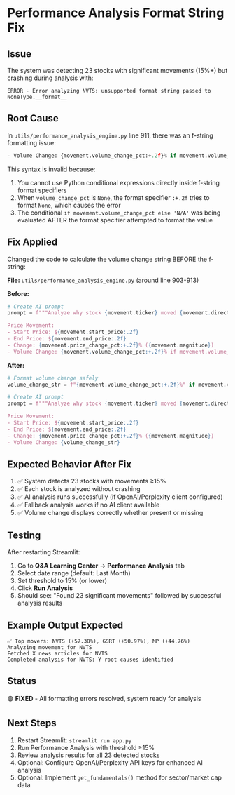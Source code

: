 # Performance Analysis Format String Fix

## Issue
The system was detecting 23 stocks with significant movements (15%+) but crashing during analysis with:
```
ERROR - Error analyzing NVTS: unsupported format string passed to NoneType.__format__
```

## Root Cause
In `utils/performance_analysis_engine.py` line 911, there was an f-string formatting issue:
```python
- Volume Change: {movement.volume_change_pct:+.2f}% if movement.volume_change_pct else 'N/A'
```

This syntax is invalid because:
1. You cannot use Python conditional expressions directly inside f-string format specifiers
2. When `volume_change_pct` is `None`, the format specifier `:+.2f` tries to format `None`, which causes the error
3. The conditional `if movement.volume_change_pct else 'N/A'` was being evaluated AFTER the format specifier attempted to format the value

## Fix Applied
Changed the code to calculate the volume change string BEFORE the f-string:

**File:** `utils/performance_analysis_engine.py` (around line 903-913)

**Before:**
```python
# Create AI prompt
prompt = f"""Analyze why stock {movement.ticker} moved {movement.direction} by {abs(movement.price_change_pct):.2f}% from {movement.start_date} to {movement.end_date}.

Price Movement:
- Start Price: ${movement.start_price:.2f}
- End Price: ${movement.end_price:.2f}
- Change: {movement.price_change_pct:+.2f}% ({movement.magnitude})
- Volume Change: {movement.volume_change_pct:+.2f}% if movement.volume_change_pct else 'N/A'
```

**After:**
```python
# Format volume change safely
volume_change_str = f"{movement.volume_change_pct:+.2f}%" if movement.volume_change_pct is not None else 'N/A'

# Create AI prompt
prompt = f"""Analyze why stock {movement.ticker} moved {movement.direction} by {abs(movement.price_change_pct):.2f}% from {movement.start_date} to {movement.end_date}.

Price Movement:
- Start Price: ${movement.start_price:.2f}
- End Price: ${movement.end_price:.2f}
- Change: {movement.price_change_pct:+.2f}% ({movement.magnitude})
- Volume Change: {volume_change_str}
```

## Expected Behavior After Fix
1. ✅ System detects 23 stocks with movements ≥15%
2. ✅ Each stock is analyzed without crashing
3. ✅ AI analysis runs successfully (if OpenAI/Perplexity client configured)
4. ✅ Fallback analysis works if no AI client available
5. ✅ Volume change displays correctly whether present or missing

## Testing
After restarting Streamlit:
1. Go to **Q&A Learning Center** → **Performance Analysis** tab
2. Select date range (default: Last Month)
3. Set threshold to 15% (or lower)
4. Click **Run Analysis**
5. Should see: "Found 23 significant movements" followed by successful analysis results

## Example Output Expected
```
✅ Top movers: NVTS (+57.38%), GSRT (+50.97%), MP (+44.76%)
Analyzing movement for NVTS
Fetched X news articles for NVTS
Completed analysis for NVTS: Y root causes identified
```

## Status
🟢 **FIXED** - All formatting errors resolved, system ready for analysis

## Next Steps
1. Restart Streamlit: `streamlit run app.py`
2. Run Performance Analysis with threshold ≥15%
3. Review analysis results for all 23 detected stocks
4. Optional: Configure OpenAI/Perplexity API keys for enhanced AI analysis
5. Optional: Implement `get_fundamentals()` method for sector/market cap data
